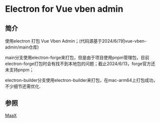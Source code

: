 # Electron for Vue vben admin

## 简介

使用electron 打包 Vue Vben Admin；(代码源基于2024/6/7的vue-vben-admin/main仓库)

main分支使用electron-forge来打包，但是由于项目使用pnpm管理包，目前electron-forge打包时会有找不到本地包的问题；截止2024/6/13，forge官方还未支持pnpm；

electron-builder分支使用electron-builder来打包，在mac-arm64上打包成功，不少细节还需优化.

## 参照

[MaaX](https://github.com/MaaAssistantArknights/MaaX)
